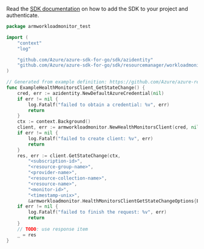 Read the [SDK documentation](https://github.com/Azure/azure-sdk-for-go/blob/sdk%2Fresourcemanager%2Fworkloadmonitor%2Farmworkloadmonitor%2Fv0.4.0/sdk/resourcemanager/workloadmonitor/armworkloadmonitor/README.md) on how to add the SDK to your project and authenticate.

```go
package armworkloadmonitor_test

import (
	"context"
	"log"

	"github.com/Azure/azure-sdk-for-go/sdk/azidentity"
	"github.com/Azure/azure-sdk-for-go/sdk/resourcemanager/workloadmonitor/armworkloadmonitor"
)

// Generated from example definition: https://github.com/Azure/azure-rest-api-specs/tree/main/specification/workloadmonitor/resource-manager/Microsoft.WorkloadMonitor/preview/2020-01-13-preview/examples/MonitorStateChange_GetDefault.json
func ExampleHealthMonitorsClient_GetStateChange() {
	cred, err := azidentity.NewDefaultAzureCredential(nil)
	if err != nil {
		log.Fatalf("failed to obtain a credential: %v", err)
		return
	}
	ctx := context.Background()
	client, err := armworkloadmonitor.NewHealthMonitorsClient(cred, nil)
	if err != nil {
		log.Fatalf("failed to create client: %v", err)
		return
	}
	res, err := client.GetStateChange(ctx,
		"<subscription-id>",
		"<resource-group-name>",
		"<provider-name>",
		"<resource-collection-name>",
		"<resource-name>",
		"<monitor-id>",
		"<timestamp-unix>",
		&armworkloadmonitor.HealthMonitorsClientGetStateChangeOptions{Expand: nil})
	if err != nil {
		log.Fatalf("failed to finish the request: %v", err)
		return
	}
	// TODO: use response item
	_ = res
}
```
